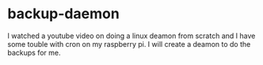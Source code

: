 # backup-daemon

I watched a youtube video on doing a linux deamon from scratch and I have some touble with cron on my raspberry pi. I will create a deamon to do the backups for me.

